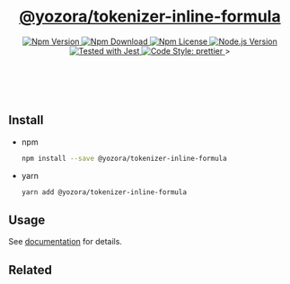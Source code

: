 <header>
  <h1 align="center">
    <a href="https://github.com/guanghechen/yozora/tree/master/tokenizers/inline-formula#readme">@yozora/tokenizer-inline-formula</a>
  </h1>
  <div align="center">
    <a href="https://www.npmjs.com/package/@yozora/tokenizer-inline-formula">
      <img
        alt="Npm Version"
        src="https://img.shields.io/npm/v/@yozora/tokenizer-inline-formula.svg"
      />
    </a>
    <a href="https://www.npmjs.com/package/@yozora/tokenizer-inline-formula">
      <img
        alt="Npm Download"
        src="https://img.shields.io/npm/dm/@yozora/tokenizer-inline-formula.svg"
      />
    </a>
    <a href="https://www.npmjs.com/package/@yozora/tokenizer-inline-formula">
      <img
        alt="Npm License"
        src="https://img.shields.io/npm/l/@yozora/tokenizer-inline-formula.svg"
      />
    </a>
    <a href="https://github.com/nodejs/node">
      <img
        alt="Node.js Version"
        src="https://img.shields.io/node/v/@yozora/tokenizer-inline-formula"
      />
    </a>
    <a href="https://github.com/facebook/jest">
      <img
        alt="Tested with Jest"
        src="https://img.shields.io/badge/tested_with-jest-9c465e.svg"
      />
    </a>
    <a href="https://github.com/prettier/prettier">
      <img
        alt="Code Style: prettier"
        src="https://img.shields.io/badge/code_style-prettier-ff69b4.svg?style=flat-square"
      />
    </a>>
  </div>
</header>
<br/>

## Install

* npm

  ```bash
  npm install --save @yozora/tokenizer-inline-formula
  ```

* yarn

  ```bash
  yarn add @yozora/tokenizer-inline-formula
  ```

## Usage

See [documentation][docpage] for details.

## Related

[homepage]: https://github.com/guanghechen/yozora/tree/master/tokenizers/inline-formula#readme
[docpage]: https://yozora.guanghechen.com/docs/package/tokenizer-inline-formula

